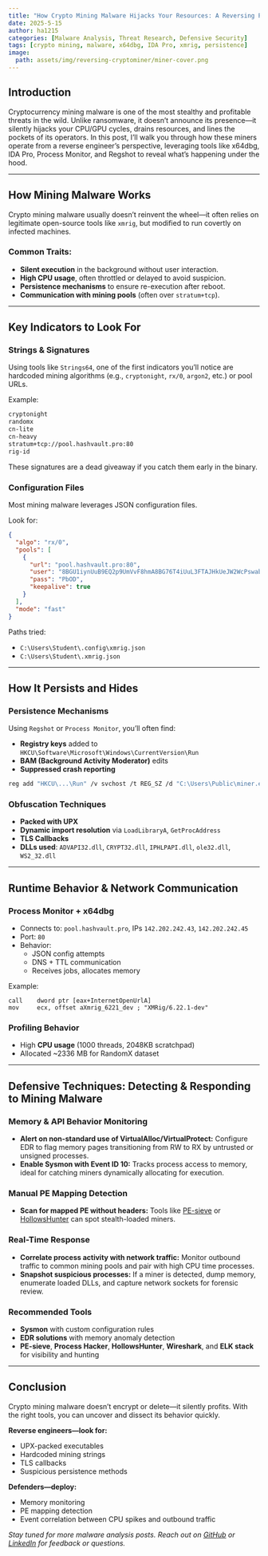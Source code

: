 ```yaml
---
title: "How Crypto Mining Malware Hijacks Your Resources: A Reversing Perspective"
date: 2025-5-15
author: ha1215
categories: [Malware Analysis, Threat Research, Defensive Security]
tags: [crypto mining, malware, x64dbg, IDA Pro, xmrig, persistence]
image:
  path: assets/img/reversing-cryptominer/miner-cover.png
---
```


## Introduction

Cryptocurrency mining malware is one of the most stealthy and profitable threats in the wild. Unlike ransomware, it doesn’t announce its presence—it silently hijacks your CPU/GPU cycles, drains resources, and lines the pockets of its operators. In this post, I’ll walk you through how these miners operate from a reverse engineer’s perspective, leveraging tools like x64dbg, IDA Pro, Process Monitor, and Regshot to reveal what’s happening under the hood.

---

## How Mining Malware Works

Crypto mining malware usually doesn’t reinvent the wheel—it often relies on legitimate open-source tools like `xmrig`, but modified to run covertly on infected machines.

### Common Traits:
- **Silent execution** in the background without user interaction.
- **High CPU usage**, often throttled or delayed to avoid suspicion.
- **Persistence mechanisms** to ensure re-execution after reboot.
- **Communication with mining pools** (often over `stratum+tcp`).

---

## Key Indicators to Look For

### Strings & Signatures
Using tools like `Strings64`, one of the first indicators you’ll notice are hardcoded mining algorithms (e.g., `cryptonight`, `rx/0`, `argon2`, etc.) or pool URLs.

Example:
```bash
cryptonight
randomx
cn-lite
cn-heavy
stratum+tcp://pool.hashvault.pro:80
rig-id
```

These signatures are a dead giveaway if you catch them early in the binary.

### Configuration Files
Most mining malware leverages JSON configuration files.

Look for:
```json
{
  "algo": "rx/0",
  "pools": [
    {
      "url": "pool.hashvault.pro:80",
      "user": "8BGU1iynUuB9EQ2p9UmVvF8hmA8BG76T4iUuL3FTAJHkUeJW2WcPswabnfc1FmwDw52KWEqDX2foHNcqdBVvXAxnVcihF9D",
      "pass": "PbOD",
      "keepalive": true
    }
  ],
  "mode": "fast"
}
```

Paths tried:
- `C:\Users\Student\.config\xmrig.json`
- `C:\Users\Student\.xmrig.json`

---

## How It Persists and Hides

### Persistence Mechanisms
Using `Regshot` or `Process Monitor`, you’ll often find:
- **Registry keys** added to `HKCU\Software\Microsoft\Windows\CurrentVersion\Run`
- **BAM (Background Activity Moderator)** edits
- **Suppressed crash reporting**

```bash
reg add "HKCU\...\Run" /v svchost /t REG_SZ /d "C:\Users\Public\miner.exe"
```

### Obfuscation Techniques
- **Packed with UPX**
- **Dynamic import resolution** via `LoadLibraryA`, `GetProcAddress`
- **TLS Callbacks**
- **DLLs used**: `ADVAPI32.dll`, `CRYPT32.dll`, `IPHLPAPI.dll`, `ole32.dll`, `WS2_32.dll`

---

## Runtime Behavior & Network Communication

### Process Monitor + x64dbg
- Connects to: `pool.hashvault.pro`, IPs `142.202.242.43`, `142.202.242.45`
- Port: `80`
- Behavior:
  - JSON config attempts
  - DNS + TTL communication
  - Receives jobs, allocates memory

Example:
```assembly
call    dword ptr [eax+InternetOpenUrlA]
mov     ecx, offset aXmrig_6221_dev ; "XMRig/6.22.1-dev"
```

### Profiling Behavior
- High **CPU usage** (1000 threads, 2048KB scratchpad)
- Allocated ~2336 MB for RandomX dataset

---

## Defensive Techniques: Detecting & Responding to Mining Malware

### Memory & API Behavior Monitoring
- **Alert on non-standard use of VirtualAlloc/VirtualProtect:** Configure EDR to flag memory pages transitioning from RW to RX by untrusted or unsigned processes.
- **Enable Sysmon with Event ID 10:** Tracks process access to memory, ideal for catching miners dynamically allocating for execution.

### Manual PE Mapping Detection
- **Scan for mapped PE without headers:** Tools like [PE-sieve](https://github.com/hasherezade/pe-sieve) or [HollowsHunter](https://github.com/hasherezade/hollows_hunter) can spot stealth-loaded miners.

### Real-Time Response
- **Correlate process activity with network traffic:** Monitor outbound traffic to common mining pools and pair with high CPU time processes.
- **Snapshot suspicious processes:** If a miner is detected, dump memory, enumerate loaded DLLs, and capture network sockets for forensic review.

### Recommended Tools
- **Sysmon** with custom configuration rules
- **EDR solutions** with memory anomaly detection
- **PE-sieve**, **Process Hacker**, **HollowsHunter**, **Wireshark**, and **ELK stack** for visibility and hunting

---

## Conclusion

Crypto mining malware doesn’t encrypt or delete—it silently profits. With the right tools, you can uncover and dissect its behavior quickly.

**Reverse engineers—look for:**
- UPX-packed executables
- Hardcoded mining strings
- TLS callbacks
- Suspicious persistence methods

**Defenders—deploy:**
- Memory monitoring
- PE mapping detection
- Event correlation between CPU spikes and outbound traffic

*Stay tuned for more malware analysis posts. Reach out on [GitHub](https://github.com/HA1215) or [LinkedIn](https://www.linkedin.com/in/hassan-alshehri-) for feedback or questions.*
